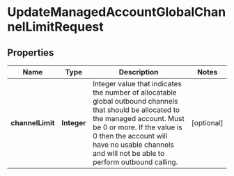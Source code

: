 

# UpdateManagedAccountGlobalChannelLimitRequest


## Properties

| Name | Type | Description | Notes |
|------------ | ------------- | ------------- | -------------|
|**channelLimit** | **Integer** | Integer value that indicates the number of allocatable global outbound channels that should be allocated to the managed account. Must be 0 or more. If the value is 0 then the account will have no usable channels and will not be able to perform outbound calling. |  [optional] |



